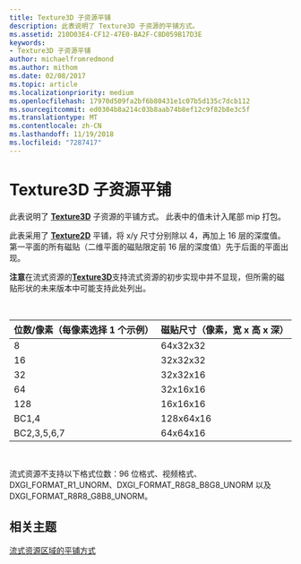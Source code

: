 ```yaml
---
title: Texture3D 子资源平铺
description: 此表说明了 Texture3D 子资源的平铺方式。
ms.assetid: 210D03E4-CF12-47E0-BA2F-C8D059B17D3E
keywords:
- Texture3D 子资源平铺
author: michaelfromredmond
ms.author: mithom
ms.date: 02/08/2017
ms.topic: article
ms.localizationpriority: medium
ms.openlocfilehash: 17970d509fa2bf6b80431e1c07b5d135c7dcb112
ms.sourcegitcommit: ed0304b8a214c03b8aab74b8ef12c9f82b8e3c5f
ms.translationtype: MT
ms.contentlocale: zh-CN
ms.lasthandoff: 11/19/2018
ms.locfileid: "7287417"
---
```

# <a name="texture3d-subresource-tiling"></a>Texture3D 子资源平铺


此表说明了 [**Texture3D**](https://msdn.microsoft.com/library/windows/desktop/ff471562) 子资源的平铺方式。 此表中的值未计入尾部 mip 打包。

此表采用了 [**Texture2D**](https://msdn.microsoft.com/library/windows/desktop/ff471525) 平铺，将 x/y 尺寸分别除以 4，再加上 16 层的深度值。 第一平面的所有磁贴（二维平面的磁贴限定前 16 层的深度值）先于后面的平面出现。

**注意**在流式资源的[**Texture3D**](https://msdn.microsoft.com/library/windows/desktop/ff471562)支持流式资源的初步实现中并不显现，但所需的磁贴形状的未来版本中可能支持此处列出。

 

| 位数/像素（每像素选择 1 个示例） | 磁贴尺寸（像素，宽 x 高 x 深） |
|-----------------------------|---------------------------------|
| 8                           | 64x32x32                        |
| 16                          | 32x32x32                        |
| 32                          | 32x32x16                        |
| 64                          | 32x16x16                        |
| 128                         | 16x16x16                        |
| BC1,4                       | 128x64x16                       |
| BC2,3,5,6,7                 | 64x64x16                        |

 

流式资源不支持以下格式位数：96 位格式、视频格式、DXGI\_FORMAT\_R1\_UNORM、DXGI\_FORMAT\_R8G8\_B8G8\_UNORM 以及 DXGI\_FORMAT\_R8R8\_G8B8\_UNORM。

## <a name="span-idrelated-topicsspanrelated-topics"></a><span id="related-topics"></span>相关主题


[流式资源区域的平铺方式](how-a-streaming-resource-s-area-is-tiled.md)

 

 




